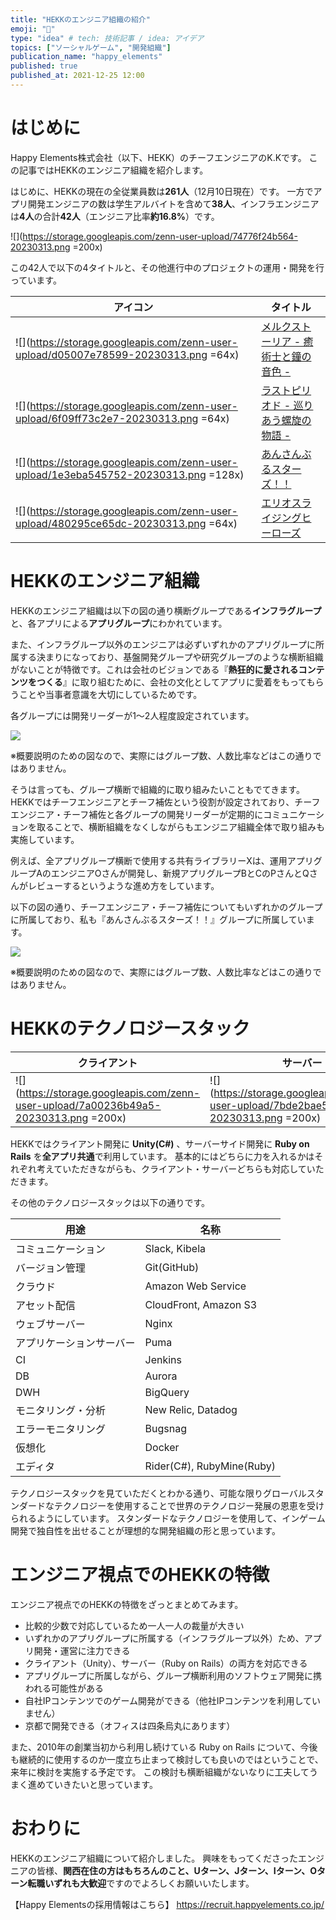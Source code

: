 ```yaml
---
title: "HEKKのエンジニア組織の紹介"
emoji: "🏢"
type: "idea" # tech: 技術記事 / idea: アイデア
topics: ["ソーシャルゲーム", "開発組織"]
publication_name: "happy_elements"
published: true
published_at: 2021-12-25 12:00
---
```


# はじめに

Happy Elements株式会社（以下、HEKK）のチーフエンジニアのK.Kです。
この記事ではHEKKのエンジニア組織を紹介します。

はじめに、HEKKの現在の全従業員数は**261人**（12月10日現在）です。
一方でアプリ開発エンジニアの数は学生アルバイトを含めて**38人**、インフラエンジニアは**4人**の合計**42人**（エンジニア比率**約16.8%**）です。

![](https://storage.googleapis.com/zenn-user-upload/74776f24b564-20230313.png =200x)


この42人で以下の4タイトルと、その他進行中のプロジェクトの運用・開発を行っています。

アイコン | タイトル
-- | --
![](https://storage.googleapis.com/zenn-user-upload/d05007e78599-20230313.png =64x)| [メルクストーリア - 癒術士と鐘の音色 -](https://mercstoria.happyelements.co.jp/)
![](https://storage.googleapis.com/zenn-user-upload/6f09ff73c2e7-20230313.png =64x)| [ラストピリオド - 巡りあう螺旋の物語 -](https://lastperiod.happyelements.co.jp/)
![](https://storage.googleapis.com/zenn-user-upload/1e3eba545752-20230313.png =128x)| [あんさんぶるスターズ！！](https://ensemble-stars.jp/)
![](https://storage.googleapis.com/zenn-user-upload/480295ce65dc-20230313.png =64x)| [エリオスライジングヒーローズ](https://helios-r.jp/)

# HEKKのエンジニア組織

HEKKのエンジニア組織は以下の図の通り横断グループである**インフラグループ**と、各アプリによる**アプリグループ**にわかれています。

また、インフラグループ以外のエンジニアは必ずいずれかのアプリグループに所属する決まりになっており、基盤開発グループや研究グループのような横断組織がないことが特徴です。これは会社のビジョンである『**熱狂的に愛されるコンテンツをつくる**』に取り組むために、会社の文化としてアプリに愛着をもってもらうことや当事者意識を大切にしているためです。

各グループには開発リーダーが1〜2人程度設定されています。

![](https://storage.googleapis.com/zenn-user-upload/b76e81f301b1-20230313.png)
 
※概要説明のための図なので、実際にはグループ数、人数比率などはこの通りではありません。

そうは言っても、グループ横断で組織的に取り組みたいこともでてきます。
HEKKではチーフエンジニアとチーフ補佐という役割が設定されており、チーフエンジニア・チーフ補佐と各グループの開発リーダーが定期的にコミュニケーションを取ることで、横断組織をなくしながらもエンジニア組織全体で取り組みも実施しています。

例えば、全アプリグループ横断で使用する共有ライブラリーXは、運用アプリグループAのエンジニアOさんが開発し、新規アプリグループBとCのPさんとQさんがレビューするというような進め方をしています。

以下の図の通り、チーフエンジニア・チーフ補佐についてもいずれかのグループに所属しており、私も『あんさんぶるスターズ！！』グループに所属しています。

![](https://storage.googleapis.com/zenn-user-upload/dd1d0f956884-20230313.png)

※概要説明のための図なので、実際にはグループ数、人数比率などはこの通りではありません。

# HEKKのテクノロジースタック

クライアント | サーバー
-- | --
![](https://storage.googleapis.com/zenn-user-upload/7a00236b49a5-20230313.png =200x) | ![](https://storage.googleapis.com/zenn-user-upload/7bde2bae5340-20230313.png =200x)

HEKKではクライアント開発に **Unity(C#)** 、サーバーサイド開発に **Ruby on Rails** を**全アプリ共通**で利用しています。
基本的にはどちらに力を入れるかはそれぞれ考えていただきながらも、クライアント・サーバーどちらも対応していただきます。

その他のテクノロジースタックは以下の通りです。

用途 | 名称
-- | --
コミュニケーション | Slack, Kibela
バージョン管理 | Git(GitHub)
クラウド | Amazon Web Service
アセット配信 | CloudFront, Amazon S3
ウェブサーバー | Nginx
アプリケーションサーバー | Puma
CI | Jenkins
DB | Aurora
DWH | BigQuery
モニタリング・分析 | New Relic, Datadog
エラーモニタリング | Bugsnag
仮想化 | Docker
エディタ | Rider(C#), RubyMine(Ruby)

テクノロジースタックを見ていただくとわかる通り、可能な限りグローバルスタンダードなテクノロジーを使用することで世界のテクノロジー発展の恩恵を受けられるようにしています。
スタンダードなテクノロジーを使用して、インゲーム開発で独自性を出せることが理想的な開発組織の形と思っています。

# エンジニア視点でのHEKKの特徴

エンジニア視点でのHEKKの特徴をざっとまとめてみます。

- 比較的少数で対応しているため一人一人の裁量が大きい
- いずれかのアプリグループに所属する（インフラグループ以外）ため、アプリ開発・運営に注力できる
- クライアント（Unity）、サーバー（Ruby on Rails）の両方を対応できる
- アプリグループに所属しながら、グループ横断利用のソフトウェア開発に携われる可能性がある
- 自社IPコンテンツでのゲーム開発ができる（他社IPコンテンツを利用していません）
- 京都で開発できる（オフィスは四条烏丸にあります）

また、2010年の創業当初から利用し続けている Ruby on Rails について、今後も継続的に使用するのか一度立ち止まって検討しても良いのではということで、来年に検討を実施する予定です。
この検討も横断組織がないなりに工夫してうまく進めていきたいと思っています。

# おわりに

HEKKのエンジニア組織について紹介しました。
興味をもってくださったエンジニアの皆様、**関西在住の方はもちろんのこと、Uターン、Jターン、Iターン、Oターン転職いずれも大歓迎**ですのでよろしくお願いいたします。

【Happy Elementsの採用情報はこちら】
https://recruit.happyelements.co.jp/
